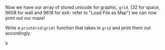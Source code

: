 Now we have our array of stored unicode for graphic, `grid`.
(32 for space, 9608 for wall and 9618 for exit- refer to "Load File as Map")
we can now print out our maze!

Write a `printGrid(grid)` function that takes in `grid` and print them out accordingly.


s